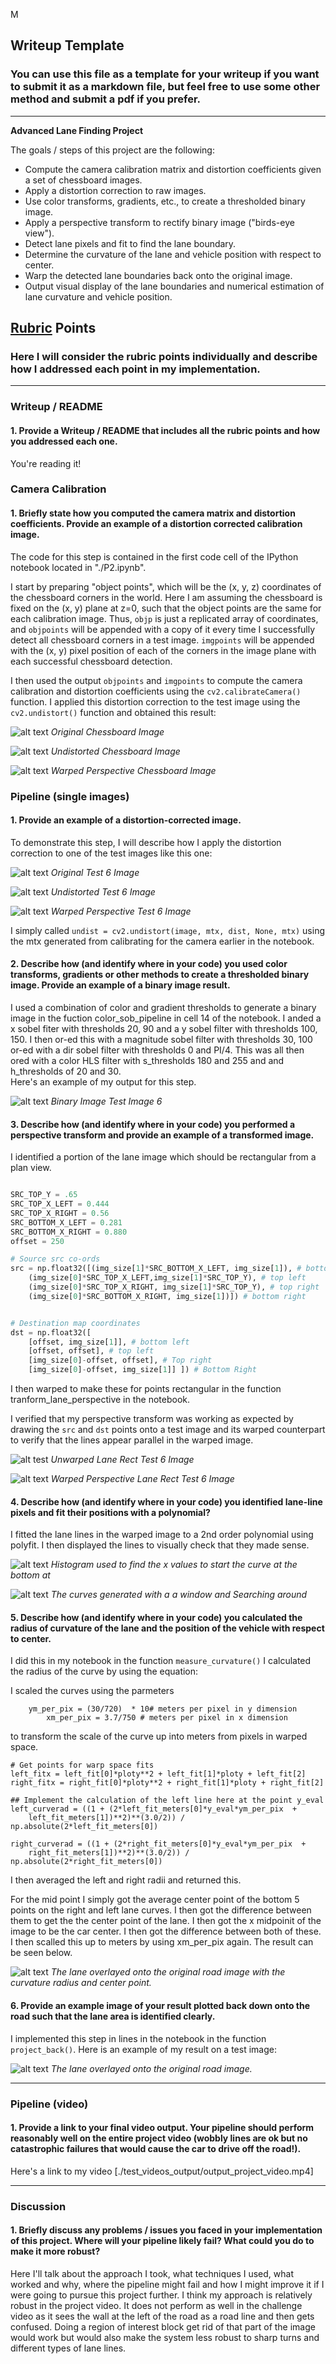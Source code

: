 M
## Writeup Template

### You can use this file as a template for your writeup if you want to submit it as a markdown file, but feel free to use some other method and submit a pdf if you prefer.

---

**Advanced Lane Finding Project**

The goals / steps of this project are the following:

* Compute the camera calibration matrix and distortion coefficients given a set of chessboard images.
* Apply a distortion correction to raw images.
* Use color transforms, gradients, etc., to create a thresholded binary image.
* Apply a perspective transform to rectify binary image ("birds-eye view").
* Detect lane pixels and fit to find the lane boundary.
* Determine the curvature of the lane and vehicle position with respect to center.
* Warp the detected lane boundaries back onto the original image.
* Output visual display of the lane boundaries and numerical estimation of lane curvature and vehicle position.

[//]: # (Image References)



[OutputOriginalChess]: ./output_images/output_original_chess.jpg "OutputOriginalChess"
[OutputUndistortedChess]: ./output_images/output_undistorted_chess.jpg "OutputUndistortedChess"
[OutputWarpPerspectiveChess]: ./output_images/output_warp_perspective_chess.jpg "OutputWarpPerspectiveChess"

[Test6]: ./test_images/test6.jpg "Test6"
[OutputUndistortedTest6]: ./output_images/output_undistorted_test6.jpg "OutputUndistortedTest6"

[OutputUnwarpedLaneRectTest6]: ./output_images/output_unwarped_lane_rect_test6.jpg "OutputUndistortedTest6"
[OutputWarpPerspectiveTest6]: ./output_images/output_warp_perspective_test6.jpg "OutputWarpPerspectiveTest6"


[OutputBinaryFilterTest6]: ./output_images/output_binary_filter_test6.jpg "OutputBinaryFilterTest6"

[OutputHistTest6]: ./output_images/output_hist_test6.jpg "OutputHistTest6"
[OutputCurveWindowTest6]: ./output_images/output_curve_window_test6.jpg "OutputCurveWindowTest6"

[OutputPipelineTest6]: ./output_images/output_pipeline_test6.jpg "OutputPipelineTest6"



[video1]: ./output_project_video/output_project_video.mp4 "Video"


## [Rubric](https://review.udacity.com/#!/rubrics/571/view) Points

### Here I will consider the rubric points individually and describe how I addressed each point in my implementation.  

---

### Writeup / README

#### 1. Provide a Writeup / README that includes all the rubric points and how you addressed each one. 
You're reading it!

### Camera Calibration

#### 1. Briefly state how you computed the camera matrix and distortion coefficients. Provide an example of a distortion corrected calibration image.

The code for this step is contained in the first code cell of the IPython notebook located in "./P2.ipynb".  

I start by preparing "object points", which will be the (x, y, z) coordinates of the chessboard corners in the world. Here I am assuming the chessboard is fixed on the (x, y) plane at z=0, such that the object points are the same for each calibration image.  Thus, `objp` is just a replicated array of coordinates, and `objpoints` will be appended with a copy of it every time I successfully detect all chessboard corners in a test image.  `imgpoints` will be appended with the (x, y) pixel position of each of the corners in the image plane with each successful chessboard detection.  

I then used the output `objpoints` and `imgpoints` to compute the camera calibration and distortion coefficients using the `cv2.calibrateCamera()` function.  I applied this distortion correction to the test image using the `cv2.undistort()` function and obtained this result: 

![alt text][OutputOriginalChess]
*Original Chessboard Image*

![alt text][OutputUndistortedChess]
*Undistorted Chessboard Image*

![alt text][OutputWarpPerspectiveChess]
*Warped Perspective Chessboard Image*

### Pipeline (single images)

#### 1. Provide an example of a distortion-corrected image.

To demonstrate this step, I will describe how I apply the distortion correction to one of the test images like this one:

![alt text][Test6]
*Original Test 6 Image*

![alt text][OutputUndistortedTest6]
*Undistorted Test 6 Image*

![alt text][OutputWarpPerspectiveTest6]
*Warped Perspective Test 6 Image*

I simply called `undist = cv2.undistort(image, mtx, dist, None, mtx)` using the mtx generated from calibrating for the camera earlier in the notebook.

#### 2. Describe how (and identify where in your code) you used color transforms, gradients or other methods to create a thresholded binary image.  Provide an example of a binary image result.


I used a combination of color and gradient thresholds to generate a binary image in the fuction color_sob_pipeline in cell 14 of the notebook. 
I anded a x sobel fiter with thresholds 20, 90 and a y sobel filter with thresholds 100, 150. I then or-ed this with a magnitude sobel filter with thresholds 30, 100 or-ed with a dir sobel filter with thresholds 0 and PI/4. This was all then ored with a color HLS filter with s_thresholds 180 and 255 and and h_thresholds of 20 and 30.  
Here's an example of my output for this step. 

![alt text][OutputBinaryFilterTest6]
*Binary Image Test Image 6*

#### 3. Describe how (and identify where in your code) you performed a perspective transform and provide an example of a transformed image.

I identified a portion of the lane image which should be rectangular from a plan view. 
```python

SRC_TOP_Y = .65
SRC_TOP_X_LEFT = 0.444
SRC_TOP_X_RIGHT = 0.56
SRC_BOTTOM_X_LEFT = 0.281
SRC_BOTTOM_X_RIGHT = 0.880
offset = 250

# Source src co-ords
src = np.float32([(img_size[1]*SRC_BOTTOM_X_LEFT, img_size[1]), # bottom left
    (img_size[0]*SRC_TOP_X_LEFT,img_size[1]*SRC_TOP_Y), # top left
    (img_size[0]*SRC_TOP_X_RIGHT, img_size[1]*SRC_TOP_Y), # top right
    (img_size[0]*SRC_BOTTOM_X_RIGHT, img_size[1])]) # bottom right


# Destination map coordinates
dst = np.float32([
    [offset, img_size[1]], # bottom left
    [offset, offset], # top left
    [img_size[0]-offset, offset], # Top right
    [img_size[0]-offset, img_size[1]] ]) # Bottom Right


```

I then warped to make these for points rectangular in the function tranform_lane_perspective in the notebook.

I verified that my perspective transform was working as expected by drawing the `src` and `dst` points onto a test image and its warped counterpart to verify that the lines appear parallel in the warped image.

![alt test][OutputUnwarpedLaneRectTest6]
*Unwarped Lane Rect Test 6 Image*

![alt text][OutputWarpPerspectiveTest6]
*Warped Perspective Lane Rect Test 6 Image*

#### 4. Describe how (and identify where in your code) you identified lane-line pixels and fit their positions with a polynomial?

I fitted the lane lines in the warped image to a 2nd order polynomial using polyfit.
I then displayed the lines to visually check that they made sense.

![alt text][OutputHistTest6]
*Histogram used to find the x values to start the curve at the bottom at*

![alt text][OutputCurveWindowTest6]
*The curves generated with a a window and Searching around*


#### 5. Describe how (and identify where in your code) you calculated the radius of curvature of the lane and the position of the vehicle with respect to center.

I did this in my notebook in the function `measure_curvature()`
I calculated the radius of the curve by using the equation:


I scaled the curves using the parmeters 
```
    ym_per_pix = (30/720)  * 10# meters per pixel in y dimension
        xm_per_pix = 3.7/750 # meters per pixel in x dimension
```
to transform the scale of the curve up into meters from pixels in warped space.

```
# Get points for warp space fits 
left_fitx = left_fit[0]*ploty**2 + left_fit[1]*ploty + left_fit[2]
right_fitx = right_fit[0]*ploty**2 + right_fit[1]*ploty + right_fit[2]

## Implement the calculation of the left line here at the point y_eval
left_curverad = ((1 + (2*left_fit_meters[0]*y_eval*ym_per_pix  + 
    left_fit_meters[1])**2)**(3.0/2)) / np.absolute(2*left_fit_meters[0])

right_curverad = ((1 + (2*right_fit_meters[0]*y_eval*ym_per_pix  + 
    right_fit_meters[1])**2)**(3.0/2)) / np.absolute(2*right_fit_meters[0])

```

I then averaged the left and right radii and returned this.

For the mid point I simply got the average center point of the bottom 5 points on the right and left lane curves.
I then got the difference between them to get the the center point of the lane.
I then got the x midpoinit of the image to be the car center. I then got the difference between both of these. 
I then scalled this up to meters by using xm_per_pix again.
The result can be seen below.

![alt text][OutputPipelineTest6]
*The lane overlayed onto the original road image with the curvature radius and center point.*


#### 6. Provide an example image of your result plotted back down onto the road such that the lane area is identified clearly.


I implemented this step in lines in the notebook in the function `project_back()`.  Here is an example of my result on a test image:

![alt text][OutputPipelineTest6]
*The lane overlayed onto the original road image.*



---

### Pipeline (video)

#### 1. Provide a link to your final video output.  Your pipeline should perform reasonably well on the entire project video (wobbly lines are ok but no catastrophic failures that would cause the car to drive off the road!).
Here's a link to my video [./test_videos_output/output_project_video.mp4]


---

### Discussion

#### 1. Briefly discuss any problems / issues you faced in your implementation of this project.  Where will your pipeline likely fail?  What could you do to make it more robust?

Here I'll talk about the approach I took, what techniques I used, what worked and why, where the pipeline might fail and how I might improve it if I were going to pursue this project further. 
I think my approach is relatively robust in the project video. It does not perform as well in the challenge video as it sees the wall at the left of the road as a road line and then gets confused. Doing a region of interest block get rid of that part of the image would work but would also make the system less robust to sharp turns and different types of lane lines. 
